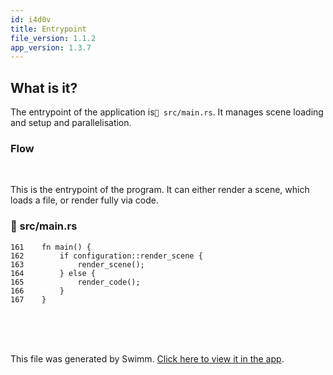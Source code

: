 ```yaml
---
id: i4d0v
title: Entrypoint
file_version: 1.1.2
app_version: 1.3.7
---
```


## What is it?

The entrypoint of the application is`📄 src/main.rs`. It manages scene loading and setup and parallelisation.

### Flow

<br/>

This is the entrypoint of the program. It can either render a scene, which loads a file, or render fully via code.
<!-- NOTE-swimm-snippet: the lines below link your snippet to Swimm -->
### 📄 src/main.rs
```renderscript
161    fn main() {
162        if configuration::render_scene {
163            render_scene();
164        } else {
165            render_code();
166        }
167    }
```

<br/>

<br/>

<br/>

This file was generated by Swimm. [Click here to view it in the app](https://app.swimm.io/repos/Z2l0aHViJTNBJTNBUnVzdFJheU1hcmNoaW5nJTNBJTNBSmVyZW15RnVuaw==/docs/i4d0v).
